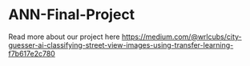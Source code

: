 # ANN-Final-Project


Read more about our project here
https://medium.com/@wrlcubs/city-guesser-ai-classifying-street-view-images-using-transfer-learning-f7b617e2c780
